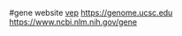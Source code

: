 #gene website
[vep](https://useast.ensembl.org/info/docs/tools/vep/index.html)
https://genome.ucsc.edu
https://www.ncbi.nlm.nih.gov/gene

